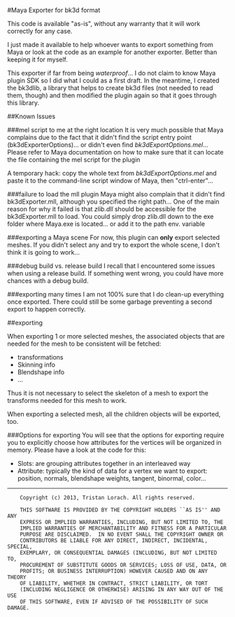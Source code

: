 #Maya Exporter for bk3d format

This code is available "as-is", without any warranty that it will work correctly for any case.

I just made it available to help whoever wants to export something from Maya or look at the code as an example for another exporter. Better than keeping it for myself.

This exporter if far from being *waterproof*... I do not claim to know Maya plugin SDK so I did what I could as a first draft. In the meantime, I created the bk3dlib, a library that helps to create bk3d files (not needed to read them, though) and then modified the plugin again so that it goes through this library.

##Known Issues

###mel script to me at the right location
It is very much possible that Maya complains due to the fact that it didn't find the script entry point (bk3dExporterOptions)... or didn't even find *bk3dExportOptions.mel*...
Please refer to Maya documentation on how to make sure that it can locate the file containing the mel script for the plugin

A temporary hack: copy the whole text from *bk3dExportOptions.mel* and paste it to the command-line script window of Maya, then "ctrl-enter"...

###failure to load the mll plugin
Maya might also complain that it didn't find bk3dExporter.mll, although you specified the right path...
One of the main reason for why it failed is that *zlib.dll* should be accessible for the bk3dExporter.mll to load. You could simply drop zlib.dll down to the exe folder where Maya.exe is located... or add it to the path env. variable

###exporting a Maya scene
For now, this plugin can **only** export selected meshes. If you didn't select any and try to export the whole scene, I don't think it is going to work...

###debug build vs. release build
I recall that I encountered some issues when using a release build. If something went wrong, you could have more chances with a debug build.

###exporting many times
I am not 100% sure that I do clean-up everything once exported. There could still be some garbage preventing a second export to happen correctly.

##exporting

When exporting 1 or more selected meshes, the associated objects that are needed for the mesh to be consistent will be fetched:

 * transformations
 * Skinning info
 * Blendshape info
 * ...

Thus it is not necessary to select the skeleton of a mesh to export the transforms needed for this mesh to work.

When exporting a selected mesh, all the children objects will be exported, too.

###Options for exporting
You will see that the options for exporting require you to explicitly choose how attributes for the vertices will be organized in memory. Please have a look at the code for this: 
 * Slots: are grouping attributes together in an interleaved way
 * Attribute: typically the kind of data for a vertex we want to export: position, normals, blendshape weights, tangent, binormal, color...


----------------------------------------------------------------------------
````
    Copyright (c) 2013, Tristan Lorach. All rights reserved.

    THIS SOFTWARE IS PROVIDED BY THE COPYRIGHT HOLDERS ``AS IS'' AND ANY
    EXPRESS OR IMPLIED WARRANTIES, INCLUDING, BUT NOT LIMITED TO, THE
    IMPLIED WARRANTIES OF MERCHANTABILITY AND FITNESS FOR A PARTICULAR
    PURPOSE ARE DISCLAIMED.  IN NO EVENT SHALL THE COPYRIGHT OWNER OR
    CONTRIBUTORS BE LIABLE FOR ANY DIRECT, INDIRECT, INCIDENTAL, SPECIAL,
    EXEMPLARY, OR CONSEQUENTIAL DAMAGES (INCLUDING, BUT NOT LIMITED TO,
    PROCUREMENT OF SUBSTITUTE GOODS OR SERVICES; LOSS OF USE, DATA, OR
    PROFITS; OR BUSINESS INTERRUPTION) HOWEVER CAUSED AND ON ANY THEORY
    OF LIABILITY, WHETHER IN CONTRACT, STRICT LIABILITY, OR TORT
    (INCLUDING NEGLIGENCE OR OTHERWISE) ARISING IN ANY WAY OUT OF THE USE
    OF THIS SOFTWARE, EVEN IF ADVISED OF THE POSSIBILITY OF SUCH DAMAGE.
````
